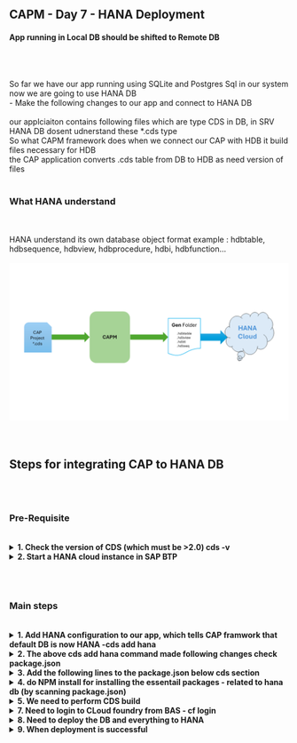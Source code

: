 ## CAPM - Day 7 - HANA Deployment

#### App running in Local DB should be shifted to Remote DB

</br>
</br>

So far we have our app running using SQLite and Postgres Sql in our system now we are going to use HANA DB 
</br> - Make the following changes to our app and connect to HANA DB 
</br>
</br>
our applciaiton contains following files which are type CDS in DB, in SRV HANA DB dosent udnerstand these *.cds type 
</br>
So what CAPM framework does when we connect our CAP with HDB it build files necessary for HDB 
</br> the CAP application converts .cds table from DB to HDB as need version of files
</br>
</br>

### What HANA understand 
</br>
</br>
HANA understand its own database object format example : hdbtable, hdbsequence, hdbview, hdbprocedure, hdbi, hdbfunction...
</br>
</br>
<img src="./files/design-hana.png" > 
</br>
</br>
</br>

## Steps for integrating CAP to HANA DB
</br>
</br>

### Pre-Requisite
</br>

<details>
<summary> <b> 1. Check the version of CDS (which must be >2.0) <b> cds -v </b> </summary>
</br>
</br>
<img src="./files/capmd7-0.png" > 
</br>
</br>
</details>

<details>
<summary> <b> 2. Start a HANA cloud instance in SAP BTP </b> </summary>
</br>
<img src="./files/capmd7-1.png" > 
</br>
<img src="./files/capmd7-2.png" >
</br>
</br>
</details>

</br></br>

### Main steps 
</br>

<details>
<summary> <b> 1. Add HANA configuration to our app, which tells CAP framwork that default DB is now HANA <b> -cds add hana </b> </b> </summary>
</br>
</br>
<img src="./files/capmd7-3.png" >
</br>
</details>

<details>
<summary> 2. The above cds add hana command made following changes check package.json  </summary>
</br>
</br>
<img src="./files/capmd7-4.png" >
</br>
<img src="./files/capmd7-5.png" >
</br>
</br>
</details>

<details>
<summary> 3. Add the following lines to the package.json below cds section  </summary>
</br>
</br>
<img src="./files/capmd7-6.png" >
</br>

```json
  "hana":{
    "deploy-format":"hdbtable"
  }
```
</br>
</br>
</details>

<details>
<summary> <b> 4. do NPM install for installing the essentail packages - related to hana db (by scanning package.json) </b> </summary>
</br>
</br>
<img src="./files/capmd7-7.png" >
</br>
</br>
</details>

<details>
<summary> <b> 5. We need to perform CDS build  </b> </summary>
</br>

This build creation will create GEN folder in our app directory for integrating to HANA DB 
</br> and create all the hana specific files which will be deployed to HANA cloud
</br>
</br>

```bat
cds build --production
```

</br>
</br>

Cds build command execution 
</br>
</br>
<img src="./files/capmd7-8a.png" >
</br>
<img src="./files/capmd7-8b.png" >
</br>
</br>

After creating build - Gen folder in APP directory (GEN - Generated) 
</br>
</br>
<img src="./files/capmd7-9.png" >
</br>
</br>
</details>

<details>
<summary> <b> 7. Need to login to CLoud foundry from BAS - cf login </b> </summary>
</br>
</br>
<img src="./files/capmd7-10a.png" >
</br>
<img src="./files/capmd7-10b.png" >
</br>
<img src="./files/capmd7-10cd.png" >
</br>
</br>
</details>

<details>
<summary> <b> 8. Need to deploy the DB and everything to HANA </b> </summary>
</br>
</br>
all generated files will be deployed to HANA using the command  (cds deploy --to hanan:dante)
</br>
</br>

```bat
cds deploy --to hanan:<DB name>
```

</br>
</br>

> This command execution will take some tiem to complete

</br>
</br>
<a href="https://github.com/Octavius-Dante/Tetra_Proxima/blob/main/CAPM-DAY-7/error-log-HDB.txt"> CDS Deploy - Error Log Sample </a>
</br>
</br>
<a href="https://github.com/Octavius-Dante/Tetra_Proxima/blob/main/CAPM-DAY-7/success-log-HDB.txt"> CDS Deploy - Success Log Sample </a>
</br>
</br>

Error log and success log are shared for your reference in case of any error - there will be manys errors listed 
</br> - you can check the file and search for error and understand why error occured - mostly errros will be descriptive and understandable 

</br>
</br>

## delete all csv files in the project and add the files shared here and deploy 
## these are HANA specifc files which will work properly when deploying  

</br>
</br>
<a href="https://github.com/Octavius-Dante/Tetra_Proxima/tree/main/CAPM-DAY-7/hanacsv"> HANA CSV Folder </a>
</br>
</br>
<a href="https://github.com/Octavius-Dante/Tetra_Proxima/tree/main/CAPM-DAY-7/hanacsv.zip"> HANA CSV.zip file  </a>
</br>
</br>

</br>
</br>
<img src="./files/capmd7-11a.png" >

</br>
</br>
</details>


<details>
<summary> <b> 9. When deployment is successful </b> </summary>
</br>

IF depl;oyment worked well a new file calle <b>cdsrc-private.json</b> gets created automatically.
</br> this file contain the information about which container in SAP BTP HANA Cloud to connect to.
</br> and private key is stored in this file.

</br>
</br>
<img src="./files/capmd7-11b.png" >
</br>
<img src="./files/capmd7-11c.png" >
</br>

<!--

</br>
</br>

``` cds 
	


``` 

</br>
</br>
<img src="./files/capmd7-1.png" >
</br>
</br>

## MyService.js 
</br>
</br>

```js



```
</br>
<img src="./files/capmd7-2.png" >
</br>
</br>



<details>
<summary> <b> ALL CODE CHANGES - TODAY SESSION </b> </summary>
</br>
</br>

</br>
</br>

</br>
</br>
</details>


-->

</br>
</br>
</br>
</br>
</br>
</br>
</br>
</br>
</br>
</br>
</br>
</br>
</br>
</br>
</br>
</br>
</br>
</br>
</br>
</br>
</br>
</br>
</br>
</br>
</br>
</br>
</br>
</br>
</br>
</br>
</br>
</br>


</br>
</br>
</br>
</br>
</br>
</br>
</br>
</br>

# NEXT ------ CAPM - DAY 8 - CAPM Security XSUAA

<p align="center"> 
<a href="https://github.com/Octavius-Dante/Tetra_Proxima/tree/main/CAPM-DAY-8"> CAPM DAY 8 - CAPM Security XSUAA</a> 
</p>
